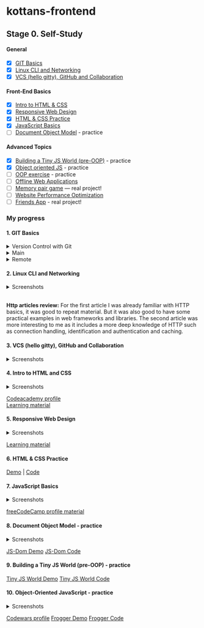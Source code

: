# kottans-frontend

## Stage 0. Self-Study

#### General

- [x] [GIT Basics](https://github.com/kottans/frontend/blob/master/tasks/git-intro.md)
- [x] [Linux CLI and Networking](https://github.com/kottans/frontend/blob/master/tasks/linux-cli-http.md)
- [x] [VCS (hello gitty), GitHub and Collaboration](https://github.com/kottans/frontend/blob/master/tasks/git-collaboration.md)

#### Front-End Basics

- [x] [Intro to HTML & CSS](https://github.com/kottans/frontend/blob/master/tasks/html-css-intro.md)
- [x] [Responsive Web Design](https://github.com/kottans/frontend/blob/master/tasks/html-css-responsive.md)
- [x] [HTML & CSS Practice](https://github.com/kottans/frontend/blob/master/tasks/htm=[l-css-popup.md)
- [x] [JavaScript Basics](https://github.com/kottans/frontend/blob/master/tasks/js-basics.md)
- [ ] [Document Object Model](https://github.com/kottans/frontend/blob/master/tasks/js-dom.md) - practice

#### Advanced Topics

- [x] [Building a Tiny JS World (pre-OOP)](https://github.com/kottans/frontend/blob/master/tasks/js-pre-oop.md) - practice
- [x] [Object oriented JS](https://github.com/kottans/frontend/blob/master/tasks/js-oop.md) - practice
- [ ] [OOP exercise](https://github.com/kottans/frontend/blob/master/tasks/js-post-oop.md) - practice
- [ ] [Offline Web Applications](https://github.com/kottans/frontend/blob/master/tasks/app-design-offline.md)
- [ ] [Memory pair game](https://github.com/kottans/frontend/blob/master/tasks/memory-pair-game.md) — real project!
- [ ] [Website Performance Optimization](https://github.com/kottans/frontend/blob/master/tasks/app-design-performance.md)
- [ ] [Friends App](https://github.com/kottans/frontend/blob/master/tasks/friends-app.md) - real project!

### My progress

#### 1. GIT Basics

<details>
    <summary>Version Control with Git</summary>

![Screenshot](general/git-intro/Screenshot_2020-10-19_at_22.46.32.png)
</details>

<details>
    <summary>Main </summary>

![Screenshot](general/git-intro/Screenshot_2020-10-19_at_23.00.08.png)
</details> 
<details>
    <summary>Remote</summary>
  
![Screenshot](general/git-intro/Screenshot_2020-10-19_at_23.34.29.png)
</details>


#### 2. Linux CLI and Networking
<details>
    <summary>Screenshots</summary>
  
![Screenshot](general/task_linux_cli/Screenshot_2020-10-20_at_08.38.07.png)
![Screenshot](general/task_linux_cli/Screenshot_2020-10-20_at_08.59.43.png)
![Screenshot](general/task_linux_cli/Screenshot_2020-10-20_at_09.26.37.png)
![Screenshot](general/task_linux_cli/Screenshot_2020-10-20_at_10.26.12.png) 
</details> 
<br />

**Http articles review:**
For the first article I was already familiar with HTTP basics, it was good to repeat material. But it was also good to have some practical examples in web frameworks and libraries. The second article was more interesting to me as it includes a more deep knowledge of HTTP such as connection handling, identification and authentication and caching.

#### 3. VCS (hello gitty), GitHub and Collaboration
<details>
    <summary>Screenshots</summary>
  
![Screenshot](general/task_git_collaboration/Screenshot_2020-10-20_at_12.20.34.png)
</details>

#### 4. Intro to HTML and CSS
<details>
    <summary>Screenshots</summary>
  
![Screenshot](fe-basics/task_html_css_intro/Screenshot_2020-10-20_at_22.24.34.png)
![Screenshot](fe-basics/task_html_css_intro/Screenshot_2020-10-23_at_10.54.37.png)
![Screenshot](fe-basics/task_html_css_intro/Screenshot_2020-10-23_at_10.54.44.png)
</details>

[Codeacademy profile](https://www.codecademy.com/profiles/webRunner72606)  
[Learning material](learning_material/html_css)

#### 5. Responsive Web Design
<details>
    <summary>Screenshots</summary>
  
![Screenshot](fe-basics/task_responsive_web_design/Screenshot_2020-10-25_at_14.23.18.png)
![Screenshot](fe-basics/task_responsive_web_design/Screenshot_2020-10-23_at_18.36.56.png)
![Screenshot](fe-basics/task_responsive_web_design/Screenshot_2020-10-23_at_19.11.05.png)

</details>

[Learning material](learning_material/responsive_web_design)

#### 6. HTML & CSS Practice
[Demo](https://serhiiyakovenko.github.io/simple_html-css_popup/)  |  [Code](https://github.com/SerhiiYakovenko/simple_html-css_popup)

#### 7. JavaScript Basics
<details>
    <summary>Screenshots</summary>
  
![Screenshot](fe-basics/task_js_basics/Screenshot_2020-10-31_at_21.18.51.png)
![Screenshot](fe-basics/task_js_basics/Screenshot_2020-11-01_at_15.39.28.png)

</details>

[freeCodeCamp profile material](https://www.freecodecamp.org/maxxtro)

#### 8. Document Object Model - practice
<details>
    <summary>Screenshots</summary>
  
![Screenshot](fe-basics/task_js_dom/Screenshot_2020-12-29_at_15.23.52.png)
![Screenshot](fe-basics/task_js_dom/Screenshot_2020-12-29_at_15.24.08.png)

</details>

[JS-Dom Demo](https://serhiiyakovenko.github.io/js-dom/)
[JS-Dom Code](https://github.com/SerhiiYakovenko/js-dom)

#### 9. Building a Tiny JS World (pre-OOP) - practice
[Tiny JS World Demo](https://serhiiyakovenko.github.io/a-tiny-JS-world/)
[Tiny JS World Code](https://github.com/SerhiiYakovenko/a-tiny-JS-world/tree/serhiiyakovenko-tiny-JS-world)


#### 10. Object-Oriented JavaScript - practice
<details>
    <summary>Screenshots</summary>
  
![Screenshot](advanced/task_js_oop/Screenshot_2020-12-29_at_15.30.52.png)

</details>

[Codewars profile](https://www.codewars.com/users/Maxxtro)
[Frogger Demo](https://serhiiyakovenko.github.io/frontend-nanodegree-arcade-game/)
[Frogger Code](https://github.com/SerhiiYakovenko/frontend-nanodegree-arcade-game/)

